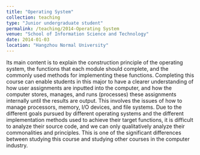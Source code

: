 ```yaml
---
title: "Operating System"
collection: teaching
type: "Junior undergraduate student"
permalink: /teaching/2014-Operating System
venue: "School of Information Science and Technology"
date: 2014-01-03
location: "Hangzhou Normal University"
---
```


Its main content is to explain the construction principle of the operating system, the functions that each module should complete, and the commonly used methods for implementing these functions. Completing this course can enable students in this major to have a clearer understanding of how user assignments are inputted into the computer, and how the computer stores, manages, and runs (processes) these assignments internally until the results are output. This involves the issues of how to manage processors, memory, I/O devices, and file systems.
Due to the different goals pursued by different operating systems and the different implementation methods used to achieve their target functions, it is difficult to analyze their source code, and we can only qualitatively analyze their commonalities and principles. This is one of the significant differences between studying this course and studying other courses in the computer industry.

